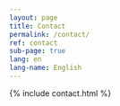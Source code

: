 ```yaml
---
layout: page
title: Contact
permalink: /contact/
ref: contact
sub-page: true
lang: en
lang-name: English
---
```


{%  include contact.html %}